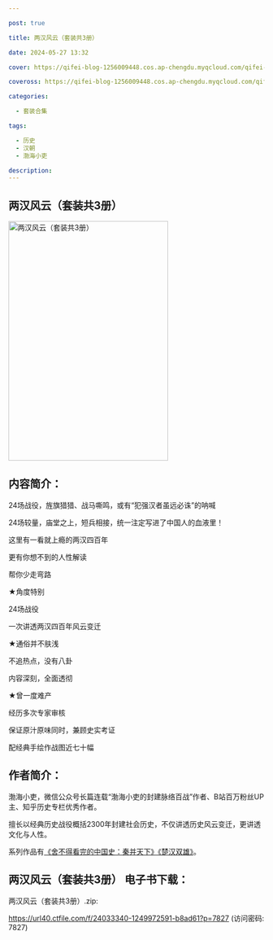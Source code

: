 ```yaml
---

post: true

title: 两汉风云（套装共3册）

date: 2024-05-27 13:32

cover: https://qifei-blog-1256009448.cos.ap-chengdu.myqcloud.com/qifei-blog/65f6d1509f345e8d03ca2989.jpg

coveross: https://qifei-blog-1256009448.cos.ap-chengdu.myqcloud.com/qifei-blog/65f6d1509f345e8d03ca2989.jpg

categories:

  - 套装合集

tags:

  - 历史
  - 汉朝
  - 渤海小吏

description:
---
```


## 两汉风云（套装共3册）
<img alt="两汉风云（套装共3册） " class="aligncenter loaded" data-was-processed="true" decoding="async" fetchpriority="high" height="471" src="https://qifei-blog-1256009448.cos.ap-chengdu.myqcloud.com/qifei-blog/65f6d1509f345e8d03ca2989.jpg " style="cursor: zoom-in;" width="314"/>

## 内容简介：

24场战役，旌旗猎猎、战马嘶鸣，或有“犯强汉者虽远必诛”的呐喊

24场较量，庙堂之上，短兵相接，统一注定写进了中国人的血液里！

这里有一看就上瘾的两汉四百年

更有你想不到的人性解读

帮你少走弯路

★角度特别

24场战役

一次讲透两汉四百年风云变迁

★通俗并不肤浅

不追热点，没有八卦

内容深刻，全面透彻

★曾一度难产

经历多次专家审核

保证原汁原味同时，兼顾史实考证

配经典手绘作战图近七十幅

## 作者简介：

渤海小吏，微信公众号长篇连载“渤海小吏的封建脉络百战”作者、B站百万粉丝UP主、知乎历史专栏优秀作者。

擅长以经典历史战役概括2300年封建社会历史，不仅讲透历史风云变迁，更讲透文化与人性。

系列作品有<a href="https://www.huibooks.com/2145.html">《舍不得看完的中国史：秦并天下》</a><a href="https://www.huibooks.com/13898.html">《楚汉双雄》</a>。

## 两汉风云（套装共3册） 电子书下载：



两汉风云（套装共3册）.zip: 

https://url40.ctfile.com/f/24033340-1249972591-b8ad61?p=7827 (访问密码: 7827)
